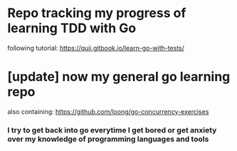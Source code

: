 # Repo tracking my progress of learning TDD with Go
following tutorial:
https://quii.gitbook.io/learn-go-with-tests/

# [update] now my general go learning repo
also containing:
https://github.com/loong/go-concurrency-exercises

### I try to get back into go everytime I get bored or get anxiety over my knowledge of programming languages and tools
